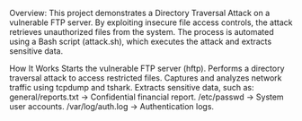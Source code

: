 Overview:
This project demonstrates a Directory Traversal Attack on a vulnerable FTP server.
By exploiting insecure file access controls, the attack retrieves unauthorized files from the system. 
The process is automated using a Bash script (attack.sh), which executes the attack and extracts sensitive data.

How It Works
Starts the vulnerable FTP server (hftp).
Performs a directory traversal attack to access restricted files.
Captures and analyzes network traffic using tcpdump and tshark.
Extracts sensitive data, such as:
general/reports.txt → Confidential financial report.
/etc/passwd → System user accounts.
/var/log/auth.log → Authentication logs.
